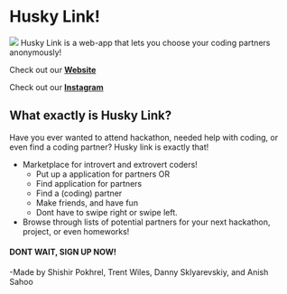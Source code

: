# **Husky Link!**

![](https://trentwil.es/a/thumbnail_photoshop.png?dsfsdf)
Husky Link is a web-app that lets you choose your coding partners anonymously!

Check out our [**Website**](https://tenderloin.tech)

Check out our [**Instagram**](https://www.instagram.com/tenderloin.tech/)


## What exactly is Husky Link?
Have you ever wanted to attend hackathon, needed help with coding, or even find a coding partner?
Husky link is exactly that!

- Marketplace for introvert and extrovert coders!
  - Put up a application for partners
    OR
  - Find application for partners
  - Find a (coding) partner
  - Make friends, and have fun
  - Dont have to swipe right or swipe left.
- Browse through lists of potential partners for your next hackathon, project, or even homeworks!

#### **DONT WAIT, SIGN UP NOW!**

-Made by Shishir Pokhrel, Trent Wiles, Danny Sklyarevskiy, and Anish Sahoo
